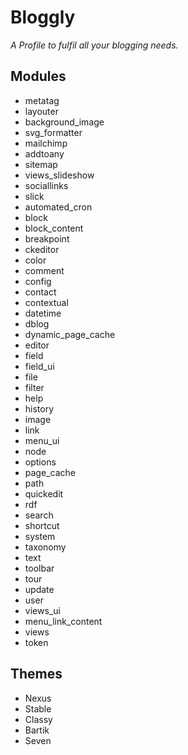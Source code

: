 # Bloggly
_A Profile to fulfil all your blogging needs._

## Modules

* metatag
* layouter
* background_image
* svg_formatter
* mailchimp
* addtoany
* sitemap
* views_slideshow
* sociallinks
* slick
* automated_cron
* block
* block_content
* breakpoint
* ckeditor
* color
* comment
* config
* contact
* contextual
* datetime
* dblog
* dynamic_page_cache
* editor
* field
* field_ui
* file
* filter
* help
* history
* image
* link
* menu_ui
* node
* options
* page_cache
* path
* quickedit
* rdf
* search
* shortcut
* system
* taxonomy
* text
* toolbar
* tour
* update
* user
* views_ui
* menu_link_content
* views
* token

## Themes

* Nexus
* Stable
* Classy
* Bartik
* Seven